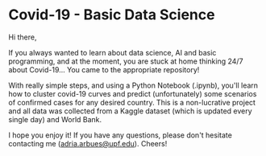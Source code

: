 # Covid-19 - Basic Data Science
Hi there, 

If you always wanted to learn about data science, AI and basic programming, and at the moment, you are stuck at home thinking 24/7 about Covid-19... You came to the appropriate repository!

With really simple steps, and using a Python Notebook (.ipynb), you'll learn how to cluster covid-19 curves and predict (unfortunately) some scenarios of confirmed cases for any desired country. This is a non-lucrative project and all data was collected from a Kaggle dataset (which is updated every single day) and World Bank. 

I hope you enjoy it! If you have any questions, please don't hesitate contacting me (adria.arbues@upf.edu). Cheers!
